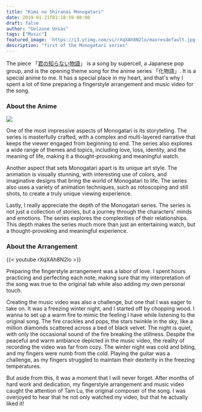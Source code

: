 ```yaml
---
title: "Kimi no Shiranai Monogatari"
date: 2019-01-21T01:18:59-08:00
draft: false
author: "Gelzone Unsas"
tags: ["Music"]
featured_image: 'https://i3.ytimg.com/vi/rXqXAh8N2lo/maxresdefault.jpg'
description: "first of the Monogatari series"
---
```


The piece 「[君の知らない物語](https://www.youtube.com/watch?v=rXqXAh8N2lo)」 is a song by supercell, a Japanese pop group, and is the opening theme song for the anime series 「化物語」. It is a special anime to me. It has a special place in my heart, and that's why I spent a lot of time preparing a fingerstyle arrangement and music video for the song. <!--more-->

### About the Anime

![](https://www.thenerdmag.com/wp-content/uploads/2019/10/monogatari.jpg)

One of the most impressive aspects of Monogatari is its storytelling. The series is masterfully crafted, with a complex and multi-layered narrative that keeps the viewer engaged from beginning to end. The series also explores a wide range of themes and topics, including love, loss, identity, and the meaning of life, making it a thought-provoking and meaningful watch.

Another aspect that sets Monogatari apart is its unique art style. The animation is visually stunning, with interesting use of colors, and imaginative designs that bring the world of Monogatari to life. The series also uses a variety of animation techniques, such as rotoscoping and still shots, to create a truly unique viewing experience.

Lastly, I really appreciate the depth of the Monogatari series. The series is not just a collection of stories, but a journey through the characters' minds and emotions. The series explores the complexities of their relationships. This depth makes the series much more than just an entertaining watch, but a thought-provoking and meaningful experience.

### About the Arrangement

{{< youtube rXqXAh8N2lo >}}

Preparing the fingerstyle arrangement was a labor of love. I spent hours practicing and perfecting each note, making sure that my interpretation of the song was true to the original tab while also adding my own personal touch. 

Creating the music video was also a challenge, but one that I was eager to take on. It was a freezing winter night, and I started off by chopping wood. I wanna to set up a warm fire to mimic the feeling I have while listening to the original song. The fire crackles and pops, the stars twinkle in the sky, like a million diamonds scattered across a bed of black velvet. The night is quiet, with only the occasional sound of the fire breaking the stillness. Despite the peaceful and warm ambiance depicted in the music video, the reality of recording the video was far from cozy. The winter night was cold and biting, and my fingers were numb from the cold. Playing the guitar was a challenge, as my fingers struggled to maintain their dexterity in the freezing temperatures.

But aside from this, it was a moment that I will never forget. After months of hard work and dedication, my fingerstyle arrangement and music video caught the attention of Tam Lu, the original composer of the song. I was overjoyed to hear that he not only watched my video, but that he actually liked it!
